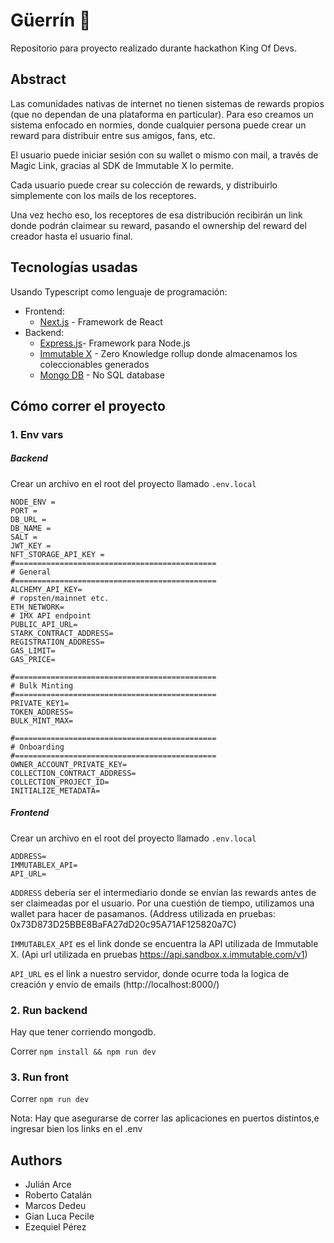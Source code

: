 # Güerrín 🍕

Repositorio para proyecto realizado durante hackathon King Of Devs.

## Abstract

Las comunidades nativas de internet no tienen sistemas de rewards propios (que no dependan de una plataforma en particular). Para eso creamos un sistema enfocado en normies, donde cualquier persona puede crear un reward para distribuir entre sus amigos, fans, etc.

El usuario puede iniciar sesión con su wallet o mismo con mail, a través de Magic Link, gracias al SDK de Immutable X lo permite. 

Cada usuario puede crear su colección de rewards, y distribuirlo simplemente con los mails de los receptores. 

Una vez hecho eso, los receptores de esa distribución recibirán un link donde podrán claimear su reward, pasando el ownership del reward del creador hasta el usuario final. 

## Tecnologías usadas

Usando Typescript como lenguaje de programación: 

- Frontend:
  - [Next.js](https://github.com/vercel/next.js) - Framework de React
- Backend: 
  - [Express.js]([https://github.com/vercel/next.js](https://expressjs.com))- Framework para Node.js
  - [Immutable X](https://www.immutable.com) - Zero Knowledge rollup donde almacenamos los coleccionables generados
  - [Mongo DB](https://www.mongodb.com) - No SQL database
  
  
## Cómo correr el proyecto 
### 1. Env vars

#####  Backend

Crear un archivo en el root del proyecto llamado `.env.local`

```
NODE_ENV =
PORT =
DB_URL = 
DB_NAME = 
SALT = 
JWT_KEY =
NFT_STORAGE_API_KEY = 
#=============================================
# General
#=============================================
ALCHEMY_API_KEY=
# ropsten/mainnet etc.
ETH_NETWORK=
# IMX API endpoint
PUBLIC_API_URL=
STARK_CONTRACT_ADDRESS=
REGISTRATION_ADDRESS=
GAS_LIMIT=
GAS_PRICE=

#=============================================
# Bulk Minting
#=============================================
PRIVATE_KEY1=
TOKEN_ADDRESS=
BULK_MINT_MAX=

#=============================================
# Onboarding
#=============================================
OWNER_ACCOUNT_PRIVATE_KEY=
COLLECTION_CONTRACT_ADDRESS=
COLLECTION_PROJECT_ID=
INITIALIZE_METADATA=
```

##### Frontend
Crear un archivo en el root del proyecto llamado `.env.local`

```
ADDRESS= 
IMMUTABLEX_API=
API_URL=
```

`ADDRESS` debería ser el intermediario donde se envían las rewards antes de ser claimeadas por el usuario. Por una cuestión de tiempo, utilizamos una wallet para hacer de pasamanos. 
(Address utilizada en pruebas: 0x73D873D25BBE8BaFA27dD20c95A71AF125820a7C)

`IMMUTABLEX_API` es el link donde se encuentra la API utilizada de Immutable X. 
(Api url utilizada en pruebas https://api.sandbox.x.immutable.com/v1)

`API_URL` es el link a nuestro servidor, donde ocurre toda la logica de creación y envío de emails 
(http://localhost:8000/)

### 2. Run backend 

Hay que tener corriendo mongodb. 

Correr `npm install && npm run dev`


### 3. Run front 

Correr `npm run dev`

Nota: Hay que asegurarse de correr las aplicaciones en puertos distintos,e ingresar bien los links en el .env

## Authors 
- Julián Arce
- Roberto Catalán
- Marcos Dedeu
- Gian Luca Pecile 
- Ezequiel Pérez
  
  
  
  
